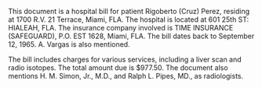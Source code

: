 This document is a hospital bill for patient Rigoberto (Cruz) Perez, residing at 1700 R.V. 21 Terrace, Miami, FLA. The hospital is located at 601 25th ST: HIALEAH, FLA. The insurance company involved is TIME INSURANCE (SAFEGUARD), P.O. EST 1628, Miami, FLA. The bill dates back to September 12, 1965. A. Vargas is also mentioned.

The bill includes charges for various services, including a liver scan and radio isotopes. The total amount due is $977.50. The document also mentions H. M. Simon, Jr., M.D., and Ralph L. Pipes, MD., as radiologists.
